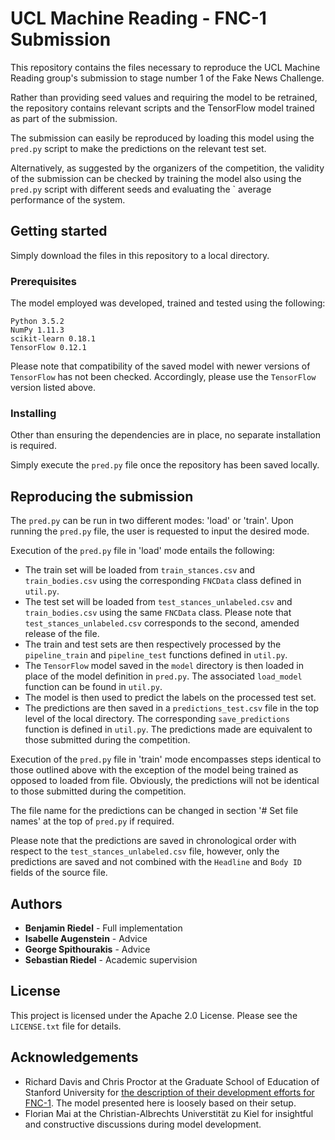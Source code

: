 # UCL Machine Reading - FNC-1 Submission

This repository contains the files necessary to reproduce the UCL
Machine Reading group's submission to stage number 1 of the Fake News
Challenge.

Rather than providing seed values and requiring the model to be
retrained, the repository contains relevant scripts and the TensorFlow
model trained as part of the submission.

The submission can easily be reproduced by loading this model using the
`pred.py` script to make the predictions on the relevant test set.

Alternatively, as suggested by the organizers of the competition, the
validity of the submission can be checked by training the model also
using the `pred.py` script with different seeds and evaluating the `
average performance of the system.

## Getting started

Simply download the files in this repository to a local directory.

### Prerequisites

The model employed was developed, trained and tested using the
following:

```
Python 3.5.2
NumPy 1.11.3
scikit-learn 0.18.1
TensorFlow 0.12.1
```

Please note that compatibility of the saved model with newer versions
of `TensorFlow` has not been checked. Accordingly, please use the
`TensorFlow` version listed above.

### Installing

Other than ensuring the dependencies are in place, no separate
installation is required.

Simply execute the `pred.py` file once the repository has been
saved locally.

## Reproducing the submission

The `pred.py` can be run in two different modes: 'load' or 'train'.
Upon running the `pred.py` file, the user is requested to input
the desired mode.

Execution of the `pred.py` file in 'load' mode entails the
following:

* The train set will be loaded from `train_stances.csv` and
`train_bodies.csv` using the corresponding `FNCData` class defined in
`util.py`.
* The test set will be loaded from `test_stances_unlabeled.csv` and
`train_bodies.csv` using the same `FNCData` class. Please note that
`test_stances_unlabeled.csv` corresponds to the second, amended release
of the file.
* The train and test sets are then respectively processed by the
`pipeline_train` and `pipeline_test` functions defined in `util.py`.
* The `TensorFlow` model saved in the `model` directory is then loaded
in place of the model definition in `pred.py`. The associated
`load_model` function can be found in `util.py`.
* The model is then used to predict the labels on the processed test
set.
* The predictions are then saved in a `predictions_test.csv` file in the
top level of the local directory. The corresponding `save_predictions`
function is defined in `util.py`. The predictions made are equivalent to
those submitted during the competition.

Execution of the `pred.py` file in 'train' mode encompasses steps
identical to those outlined above with the exception of the model being
trained as opposed to loaded from file. Obviously, the predictions will
not be identical to those submitted during the competition.

The file name for the predictions can be changed in section '# Set file
names' at the top of `pred.py` if required.

Please note that the predictions are saved in chronological order with
respect to the `test_stances_unlabeled.csv` file, however, only the
predictions are saved and not combined with the `Headline` and `Body ID`
fields of the source file.

## Authors

* **Benjamin Riedel** - Full implementation
* **Isabelle Augenstein** - Advice
* **George Spithourakis** - Advice
* **Sebastian Riedel** - Academic supervision

## License

This project is licensed under the Apache 2.0 License. Please see the
`LICENSE.txt` file for details.

## Acknowledgements

* Richard Davis and Chris Proctor at the Graduate School of Education
of Stanford University for [the description of their development
efforts for FNC-1](https://web.stanford.edu/class/cs224n/reports/2761239.pdf).
The model presented here is loosely based on their
setup.
* Florian Mai at the Christian-Albrechts Universtität zu Kiel for
insightful and constructive discussions during model development.


